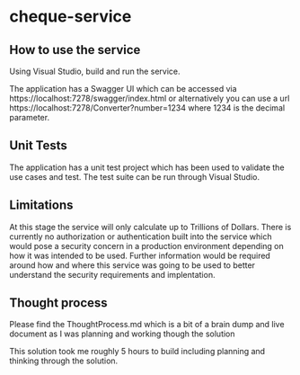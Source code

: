 # cheque-service

## How to use the service
Using Visual Studio, build and run the service.

The application has a Swagger UI which can be accessed via https://localhost:7278/swagger/index.html or alternatively you can use a url https://localhost:7278/Converter?number=1234 where 1234 is the decimal parameter.

## Unit Tests
The application has a unit test project which has been used to validate the use cases and test.
The test suite can be run through Visual Studio.

## Limitations
At this stage the service will only calculate up to Trillions of Dollars.
There is currently no authorization or authentication built into the service which would pose a security concern in a production environment depending on how it was intended to be used.  Further information would be required around how and where this service was going to be used to better understand the security requirements and implentation.

## Thought process
Please find the ThoughtProcess.md which is a bit of a brain dump and live document as I was planning and working though the solution

This solution took me roughly 5 hours to build including planning and thinking through the solution.